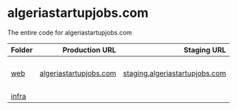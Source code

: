 # algeriastartupjobs.com

The entire code for algeriastartupjobs.com

| **Folder**       |                                       **Production URL** |                                                          **Staging URL** |                  **Local URL** |
| :--------------- | -------------------------------------------------------: | -----------------------------------------------------------------------: | -----------------------------: |
| [web](./web)     | [algeriastartupjobs.com](https://algeriastartupjobs.com) | [staging.algeriastartupjobs.com](https://staging.algeriastartupjobs.com) | run the command: `npm run dev` |
| [infra](./infra) |                                                          |                                                                          |                                |
